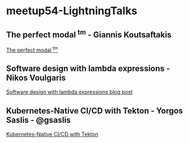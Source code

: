 # meetup54-LightningTalks

## The perfect modal <sup>tm</sup> - Giannis Koutsaftakis
[The perfect modal <sup>tm</sup>](https://docs.google.com/presentation/d/e/2PACX-1vTRP-vSfe_8b3piwrhfeCaqvCgtwKQ-HMy0lBquKrvN5YPFZdoB78H4yaIOupk3y9XzMzT2IRiYrdav/pub?start=false&loop=false&delayms=30000)

## Software design with lambda expressions - Nikos Voulgaris
[Software design with lambda expressions blog post](https://nvoulgaris.com/software-design-with-lambda-expressions/)

## Kubernetes-Native CI/CD with Tekton - Yorgos Saslis - @gsaslis
[Kubernetes-Native CI/CD with Tekton](https://speakerdeck.com/gsaslis/cd-with-tekton)

